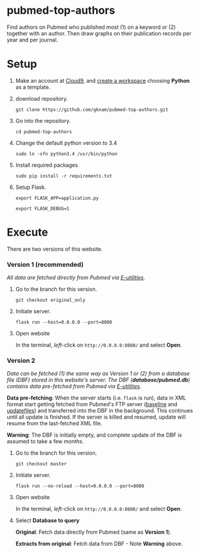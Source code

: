 # pubmed-top-authors
Find authors on Pubmed who published most (1) on a keyword or (2) together with an author.
Then draw graphs on their publication records per year and per journal.

# Setup
1. Make an account at [Cloud9](https://c9.io), and [create a workspace](https://docs.c9.io/v1.0/docs/create-a-workspace) choosing **Python** as a template.

2. download repository.

   `git clone https://github.com/gknam/pubmed-top-authors.git`

3. Go into the repository.

   `cd pubmed-top-authors`

4. Change the default python version to 3.4

   `sudo ln -sfn python3.4 /usr/bin/python`

5. Install required packages

   `sudo pip install -r requirements.txt`

6. Setup Flask.

   `export FLASK_APP=application.py`

   `export FLASK_DEBUG=1`

# Execute

There are two versions of this website.

### Version 1 (recommended)
*All data are fetched directly from Pubmed via [E-utilities](https://www.ncbi.nlm.nih.gov/books/NBK25501/).*

1. Go to the branch for this version.

   `git checkout original_only`

2. Initiate server.

   `flask run --host=0.0.0.0 --port=8080`

3. Open website

   In the terminal, *left*-click on `http://0.0.0.0:8080/` and select **Open**.

### Version 2
*Data can be fetched (1) the same way as Version 1 or (2) from a database file (DBF) stored in this website's server. The DBF (**database/pubmed.db**) contains data pre-fetched from Pubmed via [E-utilities](https://www.ncbi.nlm.nih.gov/books/NBK25501/).*

**Data pre-fetching**: When the server starts (i.e. `flask` is run), data in XML format start getting fetched from Pubmed's FTP server ([baseline](http://bit.ly/2hMJru1) and [updatefiles](http://bit.ly/2y0kwcr)) and transferred into the DBF in the background. This continues until all update is finished. If the server is killed and resumed, update will resume from the last-fetched XML file.

**Warning**: The DBF is initially empty, and complete update of the DBF is assumed to take a few *months*.

1. Go to the branch for this version.

   `git checkout master`

2. Initiate server.

   `flask run --no-reload --host=0.0.0.0 --port=8080`

3. Open website

   In the terminal, *left*-click on `http://0.0.0.0:8080/` and select **Open**.

4. Select **Database to query**

   **Original**: Fetch data directly from Pubmed (same as **Version 1**).

   **Extracts from original**: Fetch data from DBF - Note **Warning** above.

